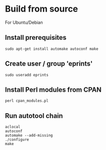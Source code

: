 Build from source
=================

For Ubuntu/Debian

## Install prerequisites

```
sudo apt-get install automake autoconf make
```

## Create user / group 'eprints'

```
sudo useradd eprints
```

## Install Perl modules from CPAN

```
perl cpan_modules.pl
```

## Run autotool chain

```
aclocal
autoconf
automake --add-missing
./configure
make
```
